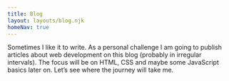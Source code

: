 ```yaml
---
title: Blog
layout: layouts/blog.njk
homeNav: true
---
```


Sometimes I like it to write. As a personal challenge I am going to publish articles about web development on this blog (probably in irregular intervals). The focus will be on HTML, CSS and maybe some JavaScript basics later on. Let’s see where the journey will take me.
